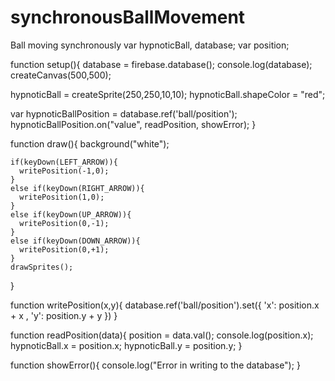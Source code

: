 # synchronousBallMovement
Ball moving synchronously
var hypnoticBall, database;
var position;


function setup(){
  database = firebase.database();
  console.log(database);
  createCanvas(500,500);

  hypnoticBall = createSprite(250,250,10,10);
  hypnoticBall.shapeColor = "red";


  var hypnoticBallPosition = database.ref('ball/position');
  hypnoticBallPosition.on("value", readPosition, showError);
}

function draw(){
  background("white");
  
    if(keyDown(LEFT_ARROW)){
      writePosition(-1,0);
    }
    else if(keyDown(RIGHT_ARROW)){
      writePosition(1,0);
    }
    else if(keyDown(UP_ARROW)){
      writePosition(0,-1);
    }
    else if(keyDown(DOWN_ARROW)){
      writePosition(0,+1);
    }
    drawSprites();
  
}

function writePosition(x,y){
  database.ref('ball/position').set({
    'x': position.x + x ,
    'y': position.y + y
  })
}

function readPosition(data){
  position = data.val();
  console.log(position.x);
  hypnoticBall.x = position.x;
  hypnoticBall.y = position.y;
}

function showError(){
  console.log("Error in writing to the database");
}
